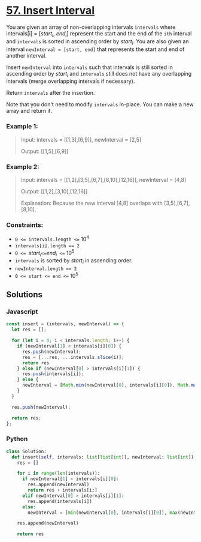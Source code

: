 # [57. Insert Interval](https://leetcode.com/problems/insert-interval/description/)

You are given an array of non-overlapping intervals `intervals` where intervals[i] = [$start_i$, $end_i$] represent the start and the end of the `ith` interval and `intervals` is sorted in ascending order by $start_i$. You are also given an interval `newInterval = [start, end]` that represents the start and end of another interval.

Insert `newInterval` into `intervals` such that intervals is still sorted in ascending order by $start_i$ and `intervals` still does not have any overlapping intervals (merge overlapping intervals if necessary).

Return `intervals` after the insertion.

Note that you don't need to modify `intervals` in-place. You can make a new array and return it.

 
### Example 1:
> Input: intervals = [[1,3],[6,9]], newInterval = [2,5]
>
> Output: [[1,5],[6,9]]


### Example 2:
> Input: intervals = [[1,2],[3,5],[6,7],[8,10],[12,16]], newInterval = [4,8]
>
> Output: [[1,2],[3,10],[12,16]]
>
> Explanation: Because the new interval [4,8] overlaps with [3,5],[6,7],[8,10].


### Constraints:
- `0 <= intervals.length <=` $10^4$
- `intervals[i].length == 2`
- `0 <= `$start_i$` <= `$end_i$` <=` $10^5$
- `intervals` is sorted by $start_i$ in ascending order.
- `newInterval.length == 2`
- `0 <= start <= end <=` $10^5$


## Solutions

### Javascript
```javascript
const insert = (intervals, newInterval) => {
  let res = [];

  for (let i = 0; i < intervals.length; i++) {
    if (newInterval[1] < intervals[i][0]) {
      res.push(newInterval);
      res = [...res, ...intervals.slice(i)];
      return res
    } else if (newInterval[0] > intervals[i][1]) {
      res.push(intervals[i]);
    } else {
      newInterval = [Math.min(newInterval[0], intervals[i][0]), Math.max(newInterval[1], intervals[i][1])];
    }
  }

  res.push(newInterval);

  return res;
};
```

### Python
```python
class Solution:
  def insert(self, intervals: list[list[int]], newInterval: list[int]) -> list[list[int]]:
    res = []

    for i in range(len(intervals)):
      if newInterval[1] < intervals[i][0]:
        res.append(newInterval)
        return res + intervals[i:]
      elif newInterval[0] > intervals[i][1]:
        res.append(intervals[i])
      else:
        newInterval = [min(newInterval[0], intervals[i][0]), max(newInterval[1], intervals[i][1])]

    res.append(newInterval)

    return res
```